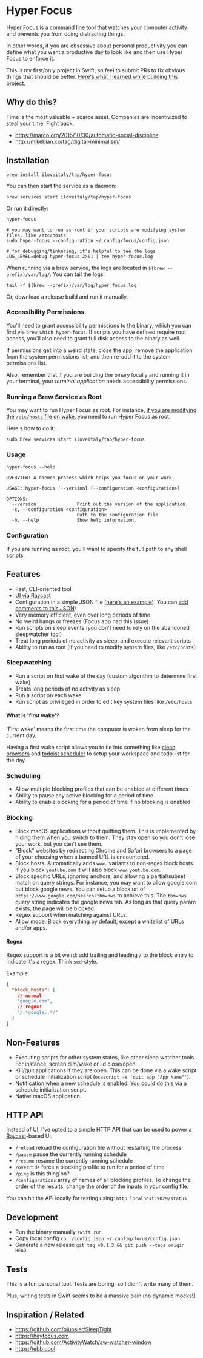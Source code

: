 # Hyper Focus

Hyper Focus is a command line tool that watches your computer activity and prevents you from doing distracting things.

In other words, if you are obsessive about personal productivity you can define what you want a productive day to look like and then use Hyper Focus to enforce it.

This is my first/only project in Swift, so feel to submit PRs to fix obvious things that should be better. [Here's what I learned while building this project.](http://mikebian.co/learning-swift-development-for-macos-by-building-a-website-blocker/)

## Why do this?

Time is the most valuable + scarce asset. Companies are incentivized to steal your time. Fight back.

- https://marco.org/2015/10/30/automatic-social-discipline
- http://mikebian.co/tag/digital-minimalism/

## Installation

```shell
brew install iloveitaly/tap/hyper-focus
```

You can then start the service as a daemon:

```shell
brew services start iloveitaly/tap/hyper-focus
```

Or run it directly:

```shell
hyper-focus

# you may want to run as root if your scripts are modifying system files, like /etc/hosts
sudo hyper-focus --configuration ~/.config/focus/config.json

# for debugging/tinkering, it's helpful to tee the logs
LOG_LEVEL=debug hyper-focus 2>&1 | tee hyper-focus.log
```

When running via a brew service, the logs are located in `$(brew --prefix)/var/log/`. You can tail the logs:

```shell
tail -f $(brew --prefix)/var/log/hyper_focus.log
```

Or, download a release build and run it manually.

### Accessibility Permissions

You'll need to grant accessibility permissions to the binary, which you can find via `brew which hyper-focus`. If scripts you have defined require root access, you'll also need to grant full disk access to the binary as well.

If permissions get into a weird state, close the app, remove the application from the system permissions list, and then re-add it to the system permissions list.

Also, remember that if you are building the binary locally and running it in your terminal, your _terminal application_ needs accessibility permissions.

### Running a Brew Service as Root

You may want to run Hyper Focus as root. For instance, [if you are modifying the `/etc/hosts` file on wake](https://github.com/iloveitaly/dotfiles/blob/7209676edb8417436bf9e56f1137a0b23bfadf76/.config/focus/wake.sh#L23),
you need to run Hyper Focus as root.

Here's how to do it:

```shell
sudo brew services start iloveitaly/tap/hyper-focus
```

<!--
Couple notes:

- Notification language when starting the process via brew is confusing

- Start the non-root service using `brew services start hyper-focus`
- Copy the existing plist `cat ~/Library/LaunchAgents/homebrew.mxcl.hyper-focus.plist | pbcopy`
- Stop the non-root service `brew services stop hyper-focus`
- Create the root service `sudo sh -c "pbpaste > /Library/LaunchDaemons/homebrew.mxcl.hyper-focus.plist"`
- Start the process as root `sudo launchctl load -w /Library/LaunchDaemons/homebrew.mxcl.hyper-focus.plist`

Here's a script:

```shell
brew services start hyper-focus
cat ~/Library/LaunchAgents/homebrew.mxcl.hyper-focus.plist | pbcopy
brew services stop hyper-focus

sudo sh -c "pbpaste > /Library/LaunchDaemons/homebrew.mxcl.hyper-focus.plist"
sudo launchctl load -w /Library/LaunchDaemons/homebrew.mxcl.hyper-focus.plist
```

To unload

```shell
sudo launchctl unload /Library/LaunchDaemons/homebrew.mxcl.hyper-focus.plist
```
-->

<!--
(TODO: still need to ensure that this works on restart, since it seems to do the same operation as `sudo brew services ...`)
(TODO: note about permissions, needing to remove logfiles, when switching between non-root and root)
TODO add something about the full disk permissions and accessibility permissions
(TODO I think we can remove this when https://github.com/Homebrew/homebrew-services/issues/554 is resolved)
-->

### Usage

```shell
hyper-focus --help

OVERVIEW: A daemon process which helps you focus on your work.

USAGE: hyper-focus [--version] [--configuration <configuration>]

OPTIONS:
  --version               Print out the version of the application.
  -c, --configuration <configuration>
                          Path to the configuration file
  -h, --help              Show help information.
```

### Configuration

If you are running as root, you'll want to specify the full path to any shell scripts.

## Features

- Fast, CLI-oriented tool
- [UI via Raycast](https://www.raycast.com/iloveitaly/hyper-focus)
- Configuration in a simple JSON file ([here's an example](https://github.com/iloveitaly/dotfiles/blob/master/.config/focus/config.json)). You can [add comments to this JSON](https://json5.org)!
- Very memory efficient, even over long periods of time
- No weird hangs or freezes (Focus app had this issue)
- Run scripts on sleep events (you don't need to rely on the abandoned sleepwatcher tool)
- Treat long periods of no activity as sleep, and execute relevant scripts
- Ability to run as root (if you need to modify system files, like `/etc/hosts`)

### Sleepwatching

- Run a script on first wake of the day (custom algorithm to determine first wake)
- Treats long periods of no activity as sleep
- Run a script on each wake
- Run script as privileged in order to edit key system files like `/etc/hosts`

#### What is 'first wake'?

'First wake' means the first time the computer is woken from sleep for the current day.

Having a first wake script allows you to tie into something like [clean browsers](https://github.com/iloveitaly/clean-browser) and [todoist scheduler](https://github.com/iloveitaly/todoist-scheduler) to setup your workspace and todo list for the day.

### Scheduling

- Allow multiple blocking profiles that can be enabled at different times
- Ability to pause any active blocking for a period of time
- Ability to enable blocking for a period of time if no blocking is enabled

### Blocking

- Block macOS applications without quitting them. This is implemented by hiding them when you switch to them. They stay
  open so you don't lose your work, but you can't see them.
- "Block" websites by redirecting Chrome and Safari browsers to a page of your choosing when a banned URL is encountered.
- Block hosts. Automatically adds `www.` variants to non-regex block hosts. If you block `youtube.com` it will also block `www.youtube.com`.
- Block specific URLs, ignoring anchors, and allowing a partial/subset match on query strings. For instance, you may
  want to allow google.com but block google news. You can setup a block url of `https://www.google.com/search?tbm=nws` to
  achieve this. The `tbm=nws` query string indicates the google news tab. As long as that query param exists, the page
  will be blocked.
- Regex support when matching against URLs. <!-- for instance -->
- Allow mode. Block everything by default, except a whitelist of URLs and/or apps.

#### Regex

Regex support is a bit weird: add trailing and leading `/` to the block entry to indicate it's a regex. Think `sed`-style.

Example:

```json
{
  "block_hosts": [
    // normal
    "google.com",
    // regex!
    "/.*google..*/"
  ]
}
```

## Non-Features

- Executing scripts for other system states, like other sleep watcher tools. For instance, screen dim/wake or lid close/open.
- Kill/quit applications if they are open. This can be done via a wake script or schedule initialization script (`osascript -e 'quit app "App Name"'`).
- Notification when a new schedule is enabled. You could do this via a schedule initialization script.
- Native macOS application.

## HTTP API

Instead of UI, I've opted to a simple HTTP API that can be used to power a [Raycast](https://www.raycast.com/iloveitaly/hyper-focus)-based UI.

- `/reload` reload the configuration file without restarting the process
- `/pause` pause the currently running schedule
- `/resume` resume the currently running schedule
- `/override` force a blocking profile to run for a period of time
- `/ping` is this thing on?
- `/configurations` array of names of all blocking profiles. To change the order of the results, change the order of the inputs in your config file.

You can hit the API locally for testing using: `http localhost:9029/status`

## Development

- Run the binary manually `swift run`
- Copy local config `cp ./config.json ~/.config/focus/config.json`
- Generate a new release `git tag v0.1.3 && git push --tags origin HEAD`

## Tests

This is a fun personal tool. Tests are boring, so I didn't write many of them.

Plus, writing tests in Swift seems to be a massive pain (no dynamic mocks!).

## Inspiration / Related

- https://github.com/qiuosier/SleepTight
- https://heyfocus.com
- https://github.com/ActivityWatch/aw-watcher-window
- https://ebb.cool

